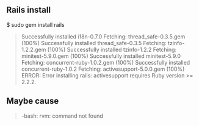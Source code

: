 

## Rails install

$ sudo gem install rails

> Successfully installed i18n-0.7.0
Fetching: thread_safe-0.3.5.gem (100%)
Successfully installed thread_safe-0.3.5
Fetching: tzinfo-1.2.2.gem (100%)
Successfully installed tzinfo-1.2.2
Fetching: minitest-5.9.0.gem (100%)
Successfully installed minitest-5.9.0
Fetching: concurrent-ruby-1.0.2.gem (100%)
Successfully installed concurrent-ruby-1.0.2
Fetching: activesupport-5.0.0.gem (100%)
ERROR:  Error installing rails:
	activesupport requires Ruby version >= 2.2.2.

## Maybe cause
> -bash: rvm: command not found
